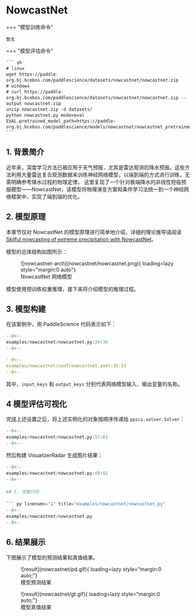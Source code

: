 # NowcastNet

=== "模型训练命令"

    暂无

=== "模型评估命令"

    ``` sh
    # linux
    wget https://paddle-org.bj.bcebos.com/paddlescience/datasets/nowcastnet/nowcastnet.zip
    # windows
    # curl https://paddle-org.bj.bcebos.com/paddlescience/datasets/nowcastnet/nowcastnet.zip --output nowcastnet.zip
    unzip nowcastnet.zip -d datasets/
    python nowcastnet.py mode=eval EVAL.pretrained_model_path=https://paddle-org.bj.bcebos.com/paddlescience/models/nowcastnet/nowcastnet_pretrained.pdparams
    ```

## 1. 背景简介

近年来，深度学习方法已被应用于天气预报，尤其是雷达观测的降水预报。这些方法利用大量雷达复合观测数据来训练神经网络模型，以端到端的方式进行训练，无需明确参考降水过程的物理定律。
这里复现了一个针对极端降水的非线性短临预报模型——NowcastNet，该模型将物理演变方案和条件学习法统一到一个神经网络框架中，实现了端到端的优化。

## 2. 模型原理

本章节仅对 NowcastNet 的模型原理进行简单地介绍，详细的理论推导请阅读 [Skilful nowcasting of extreme precipitation with NowcastNet](https://www.nature.com/articles/s41586-023-06184-4#Abs1)。

模型的总体结构如图所示：

<figure markdown>
  ![nowcastnet-arch](nowcastnet/nowcastnet.png){ loading=lazy style="margin:0 auto"}
  <figcaption>NowcastNet 网络模型</figcaption>
</figure>

模型使用预训练权重推理，接下来将介绍模型的推理过程。

## 3. 模型构建

在该案例中，用 PaddleScience 代码表示如下：

``` py linenums="24" title="examples/nowcastnet/nowcastnet.py"
--8<--
examples/nowcastnet/nowcastnet.py:24:36
--8<--
```

``` yaml linenums="35" title="examples/nowcastnet/conf/nowcastnet.yaml"
--8<--
examples/nowcastnet/conf/nowcastnet.yaml:35:53
--8<--
```

其中，`input_keys` 和 `output_keys` 分别代表网络模型输入、输出变量的名称。

## 4 模型评估可视化

完成上述设置之后，将上述实例化的对象按顺序传递给 `ppsci.solver.Solver`：

``` py linenums="57" title="examples/nowcastnet/nowcastnet.py"
--8<--
examples/nowcastnet/nowcastnet.py:57:61
--8<--
```

然后构建 VisualizerRadar 生成图片结果：

``` py linenums="69" title="examples/nowcastnet/nowcastnet.py"
--8<--
examples/nowcastnet/nowcastnet.py:69:82
--8<--

## 5. 完整代码

``` py linenums="1" title="examples/nowcastnet/nowcastnet.py"
--8<--
examples/nowcastnet/nowcastnet.py
--8<--
```

## 6. 结果展示

下图展示了模型的预测结果和真值结果。

<figure markdown>
  ![result](nowcastnet/pd.gif){ loading=lazy style="margin:0 auto;"}
  <figcaption>模型预测结果</figcaption>
</figure>

<figure markdown>
  ![result](nowcastnet/gt.gif){ loading=lazy style="margin:0 auto;"}
  <figcaption>模型真值结果</figcaption>
</figure>
